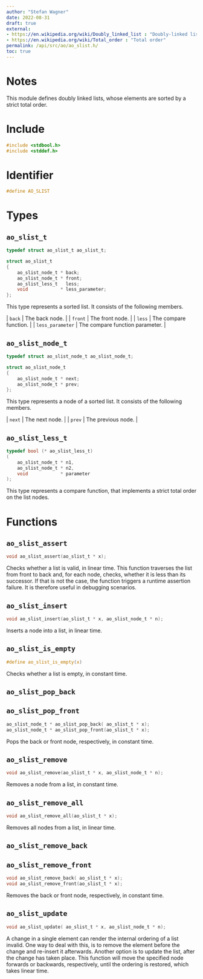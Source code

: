 ```yaml
---
author: "Stefan Wagner"
date: 2022-08-31
draft: true
external:
- https://en.wikipedia.org/wiki/Doubly_linked_list : "Doubly-linked list"
- https://en.wikipedia.org/wiki/Total_order : "Total order"
permalink: /api/src/ao/ao_slist.h/
toc: true
---
```


# Notes

This module defines doubly linked lists, whose elements are sorted by a strict total order.

# Include

```c
#include <stdbool.h>
#include <stddef.h>
```

# Identifier

```c
#define AO_SLIST
```

# Types

## `ao_slist_t`

```c
typedef struct ao_slist_t ao_slist_t;
```

```c
struct ao_slist_t
{
    ao_slist_node_t * back;
    ao_slist_node_t * front;
    ao_slist_less_t   less;
    void            * less_parameter;
};
```

This type represents a sorted list. It consists of the following members.

| `back` | The back node. |
| `front` | The front node. |
| `less` | The compare function. |
| `less_parameter` | The compare function parameter. |

## `ao_slist_node_t`

```c
typedef struct ao_slist_node_t ao_slist_node_t;
```

```c
struct ao_slist_node_t
{
    ao_slist_node_t * next;
    ao_slist_node_t * prev;
};
```

This type represents a node of a sorted list. It consists of the following members.

| `next` | The next node. |
| `prev` | The previous node. |

## `ao_slist_less_t`

```c
typedef bool (* ao_slist_less_t)
(
    ao_slist_node_t * n1,
    ao_slist_node_t * n2,
    void            * parameter
);
```

This type represents a compare function, that implements a strict total order on the list nodes.

# Functions

## `ao_slist_assert`

```c
void ao_slist_assert(ao_slist_t * x);
```

Checks whether a list is valid, in linear time. This function traverses the list from front to back and, for each node, checks, whether it is less than its successor. If that is not the case, the function triggers a runtime assertion failure. It is therefore useful in debugging scenarios.

## `ao_slist_insert`

```c
void ao_slist_insert(ao_slist_t * x, ao_slist_node_t * n);
```

Inserts a node into a list, in linear time.

## `ao_slist_is_empty`

```c
#define ao_slist_is_empty(x)
```

Checks whether a list is empty, in constant time.

## `ao_slist_pop_back`
## `ao_slist_pop_front`

```c
ao_slist_node_t * ao_slist_pop_back( ao_slist_t * x);
ao_slist_node_t * ao_slist_pop_front(ao_slist_t * x);
```

Pops the back or front node, respectively, in constant time.

## `ao_slist_remove`

```c
void ao_slist_remove(ao_slist_t * x, ao_slist_node_t * n);
```

Removes a node from a list, in constant time.

## `ao_slist_remove_all`

```c
void ao_slist_remove_all(ao_slist_t * x);
```

Removes all nodes from a list, in linear time.

## `ao_slist_remove_back`
## `ao_slist_remove_front`

```c
void ao_slist_remove_back( ao_slist_t * x);
void ao_slist_remove_front(ao_slist_t * x);
```

Removes the back or front node, respectively, in constant time.

## `ao_slist_update`

```c
void ao_slist_update( ao_slist_t * x, ao_slist_node_t * n);
```

A change in a single element can render the internal ordering of a list invalid. One way to deal with this, is to remove the element before the change and re-insert it afterwards. Another option is to update the list, after the change has taken place. This function will move the specified node forwards or backwards, respectively, until the ordering is restored, which takes linear time.
